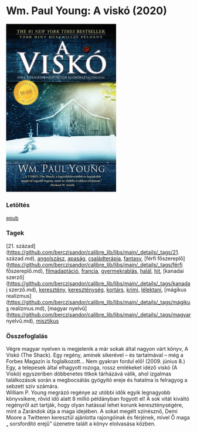 # <a name="id_962">Wm. Paul Young: A viskó (2020)</a>
<img src="https://github.com/BercziSandor/calibre_lib/raw/main/libs/main/Wm.%20Paul%20Young/A%20visko%20%28962%29/cover.jpg" alt="cover" width="300"/>

### Letöltés
[epub](https://github.com/BercziSandor/calibre_lib/raw/main/libs/main/Wm.%20Paul%20Young/A%20visko%20%28962%29/A%20visko%20-%20Wm.%20Paul%20Young.epub)

### Tagek
[21. század](https://github.com/berczisandor/calibre_lib/libs/main/_details/_tags/21. század.md), [angolszász](https://github.com/berczisandor/calibre_lib/libs/main/_details/_tags/angolszász.md), [apaság](https://github.com/berczisandor/calibre_lib/libs/main/_details/_tags/apaság.md), [családterápia](https://github.com/berczisandor/calibre_lib/libs/main/_details/_tags/családterápia.md), [fantasy](https://github.com/berczisandor/calibre_lib/libs/main/_details/_tags/fantasy.md), [férfi főszereplő](https://github.com/berczisandor/calibre_lib/libs/main/_details/_tags/férfi főszereplő.md), [filmadaptáció](https://github.com/berczisandor/calibre_lib/libs/main/_details/_tags/filmadaptáció.md), [francia](https://github.com/berczisandor/calibre_lib/libs/main/_details/_tags/francia.md), [gyermekrablás](https://github.com/berczisandor/calibre_lib/libs/main/_details/_tags/gyermekrablás.md), [halál](https://github.com/berczisandor/calibre_lib/libs/main/_details/_tags/halál.md), [hit](https://github.com/berczisandor/calibre_lib/libs/main/_details/_tags/hit.md), [kanadai szerző](https://github.com/berczisandor/calibre_lib/libs/main/_details/_tags/kanadai szerző.md), [keresztény](https://github.com/berczisandor/calibre_lib/libs/main/_details/_tags/keresztény.md), [kereszténység](https://github.com/berczisandor/calibre_lib/libs/main/_details/_tags/kereszténység.md), [kortárs](https://github.com/berczisandor/calibre_lib/libs/main/_details/_tags/kortárs.md), [krimi](https://github.com/berczisandor/calibre_lib/libs/main/_details/_tags/krimi.md), [lélektani](https://github.com/berczisandor/calibre_lib/libs/main/_details/_tags/lélektani.md), [mágikus realizmus](https://github.com/berczisandor/calibre_lib/libs/main/_details/_tags/mágikus realizmus.md), [magyar nyelvű](https://github.com/berczisandor/calibre_lib/libs/main/_details/_tags/magyar nyelvű.md), [misztikus](https://github.com/berczisandor/calibre_lib/libs/main/_details/_tags/misztikus.md)

### Összefoglalás
<div>
<p>Végre magyar nyelven is megjelenik a már sokak által nagyon várt könyv, A Viskó (The Shack). Egy regény, aminek sikerével – és tartalmával – még a Forbes Magazin is foglalkozott… Nem gyakran fordul elő! (2009. június 8.)<br>Egy, a telepesek által elhagyott rozoga, rossz emlékeket idéző viskó (A Viskó) egyszeriben döbbenetes titkok tárházává válik, ahol izgalmas találkozások során a megbocsátás gyógyító ereje és hatalma is felragyog a sebzett szív számára.<br>William P. Young megrázó regénye az utóbbi idők egyik legnagyobb könyvsikere, rövid idő alatt 8 millió példányban fogyott el! A sok vitát kiváltó regényről azt tartják, hogy olyan hatással lehet korunk kereszténységére, mint a Zarándok útja a maga idejében. A sokat megélt színésznő, Demi Moore a Twitteren keresztül ajánlotta rajongóinak és férjének, mivel Ő maga „ sorsfordító erejű” üzenetre talált a könyv elolvasása közben.</p></div>


